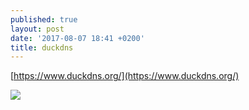 ```yaml
---
published: true
layout: post
date: '2017-08-07 18:41 +0200'
title: duckdns
---
```

[https://www.duckdns.org/](https://www.duckdns.org/)

![](https://www.duckdns.org/img/ducky_icon_medium.png)

